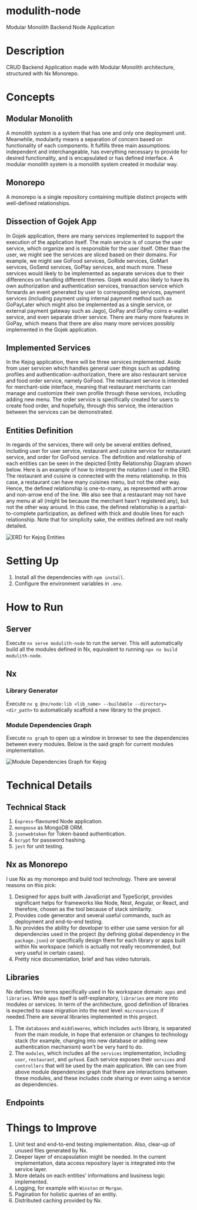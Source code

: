# modulith-node

Modular Monolith Backend Node Application

# Description

CRUD Backend Application made with Modular Monolith architecture, structured with Nx Monorepo.

# Concepts

## Modular Monolith

A monolith system is a system that has one and only one deployment unit. Meanwhile, modularity means a separation of concern based on functionality of each components. It fulfills three main assumptions: independent and interchangeable, has everything necessary to provide for desired functionality, and is encapsulated or has defined interface. A modular monolith system is a monolith system created in modular way.

## Monorepo

A monorepo is a single repository containing multiple distinct projects with well-defined relationships.

## Dissection of Gojek App

In Gojek application, there are many services implemented to support the execution of the application itself. The main service is of course the user service, which organize and is responsible for the user itself. Other than the user, we might see the services are sliced based on their domains. For example, we might see GoFood services, GoRide services, GoMart services, GoSend services, GoPlay services, and much more. These services would likely to be implemented as separate services due to their differences on handling different themes. Gojek would also likely to have its own authorization and authentication services, transaction service which forwards an event generated by user to corresponding services, payment services (including payment using internal payment method such as GoPayLater which might also be implemented as a single service, or external payment gateway such as Jago), GoPay and GoPay coins e-wallet service, and even separate driver service. There are many more features in GoPay, which means that there are also many more services possibly implemented in the Gojek application.

## Implemented Services

In the Kejog application, there will be three services implemented. Aside from user servicen which handles general user things such as updating profiles and authentication-authorization, there are also restaurant service and food order service, namely GoFood. The restaurant service is intended for merchant-side interface, meaning that restaurant merchants can manage and customize their own profile through these services, including adding new menu. The order service is specifically created for users to create food order, and hopefully, through this service, the interaction between the services can be demonstrated.

## Entities Definition

In regards of the services, there will only be several entities defined, including user for user service, restaurant and cuisine service for restaurant service, and order for GoFood service. The definition and relationship of each entities can be seen in the depicted Entity Relationship Diagram shown below. Here is an example of how to interpret the notation I used in the ERD. The restaurant and cuisine is connected with the menu relationship. In this case, a restaurant can have many cuisines menu, but not the other way. Hence, the defined relationship is one-to-many, as represented with arrow and non-arrow end of the line. We also see that a restaurant may not have any menu at all (might be because the merchant hasn't registered any), but not the other way around. In this case, the defined relationship is a partial-to-complete participation, as defined with thick and double lines for each relationship. Note that for simplicity sake, the entities defined are not really detailed.

![ERD for Kejog Entities](docs/img/ERD_kejog.png 'ERD for Kejog Entities')

# Setting Up

1. Install all the dependencies with `npm install`.
2. Configure the environment variables in `.env`.

# How to Run

## Server

Execute `nx serve modulith-node` to run the server. This will automatically build all the modules defined in Nx, equivalent to running `npx nx build modulith-node`.

## Nx

### Library Generator

Execute `nx g @nx/node:lib <lib_name> --buildable --directory=<dir_path>` to automatically scaffold a new library to the project.

### Module Dependencies Graph

Execute `nx graph` to open up a window in browser to see the dependencies between every modules. Below is the said graph for current modules implementation.

![Module Dependencies Graph for Kejog](docs/img/dependencies_graph.png 'Module Dependencies Graph for Kejog')

# Technical Details

## Technical Stack

1. `Express`-flavoured Node application.
2. `mongoose` as MongoDB ORM.
3. `jsonwebtoken` for Token-based authentication.
4. `bcrypt` for password hashing.
5. `jest` for unit testing.

## Nx as Monorepo

I use Nx as my monorepo and build tool technology. There are several reasons on this pick:

1. Designed for apps built with JavaScript and TypeScript, provides significant helps for frameworks like Node, Nest, Angular, or React, and therefore, chosen as the tool because of stack similarity.
2. Provides code generator and several useful commands, such as deployment and end-to-end testing.
3. Nx provides the ability for developer to either use same version for all dependencies used in the project (by defining global dependency in the `package.json`) or specifically design them for each library or apps built within Nx workspace (which is actually not really recommended, but very useful in certain cases).
4. Pretty nice documentation, brief and has video tutorials.

## Libraries

Nx defines two terms specifically used in Nx workspace domain: `apps` and `libraries`. While `apps` itself is self-explanatory, `libraries` are more into modules or services. In term of the architecture, good definition of libraries is expected to ease migration into the next level: `microservices` if needed.There are several libraries implemented in this project.

1. The `databases` and `middlewares`, which includes `auth` library, is separated from the main module, in hope that extension or changes to technology stack (for example, changing into new database or adding new authentication mechanism) won't be very hard to do.
2. The `modules`, which includes all the `services` implementation, including `user`, `restaurant`, and `gofood`. Each service exposes their `services` and `controllers` that will be used by the main application. We can see from above module dependencies graph that there are interactions between these modules, and these includes code sharing or even using a service as dependencies.

## Endpoints

# Things to Improve

1. Unit test and end-to-end testing implementation. Also, clear-up of unused files generated by Nx.
2. Deeper layer of encapsulation might be needed. In the current implementation, data access repository layer is integrated into the service layer.
3. More details on each entities' informations and business logic implemented.
4. Logging, for example with `Winston` or `Morgan`.
5. Pagination for holistic queries of an entity.
6. Distributed caching provided by Nx.
